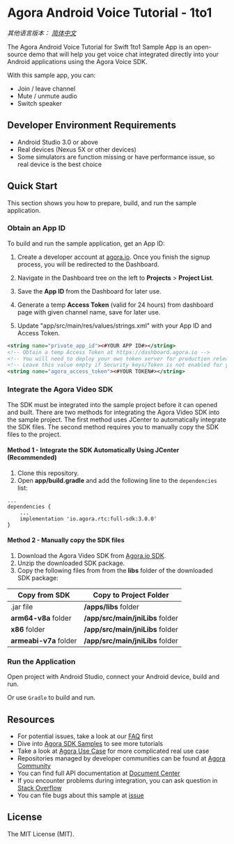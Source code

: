 # Agora Android Voice Tutorial - 1to1

*其他语言版本： [简体中文](README.zh.md)*

The Agora Android Voice Tutorial for Swift 1to1 Sample App is an open-source demo that will help you get voice chat integrated directly into your Android applications using the Agora Voice SDK.

With this sample app, you can:

- Join / leave channel
- Mute / unmute audio
- Switch speaker

## Developer Environment Requirements
- Android Studio 3.0 or above
- Real devices (Nexus 5X or other devices)
- Some simulators are function missing or have performance issue, so real device is the best choice


## Quick Start

This section shows you how to prepare, build, and run the sample application.

### Obtain an App ID

To build and run the sample application, get an App ID:
1. Create a developer account at [agora.io](https://dashboard.agora.io/signin/). Once you finish the signup process, you will be redirected to the Dashboard.
2. Navigate in the Dashboard tree on the left to **Projects** > **Project List**.
3. Save the **App ID** from the Dashboard for later use.
4. Generate a temp **Access Token** (valid for 24 hours) from dashboard page with given channel name, save for later use.

5. Update "app/src/main/res/values/strings.xml" with your App ID and Access Token.
  ```xml
  <string name="private_app_id"><#YOUR APP ID#></string>
  <!-- Obtain a temp Access Token at https://dashboard.agora.io -->
  <!-- You will need to deploy your own token server for production release -->
  <!-- Leave this value empty if Security keys/Token is not enabled for your project -->
  <string name="agora_access_token"><#YOUR TOKEN#></string>
  ```

### Integrate the Agora Video SDK

The SDK must be integrated into the sample project before it can opened and built. There are two methods for integrating the Agora Video SDK into the sample project. The first method uses JCenter to automatically integrate the SDK files. The second method requires you to manually copy the SDK files to the project.

#### Method 1 - Integrate the SDK Automatically Using JCenter (Recommended)

1. Clone this repository.
2. Open **app/build.gradle** and add the following line to the `dependencies` list:

  ```
  ...
  dependencies {
      ...
      implementation 'io.agora.rtc:full-sdk:3.0.0'
  }
  ```

#### Method 2 - Manually copy the SDK files

1. Download the Agora Video SDK from [Agora.io SDK](https://www.agora.io/en/download/).
2. Unzip the downloaded SDK package.
3. Copy the following files from from the **libs** folder of the downloaded SDK package:

Copy from SDK|Copy to Project Folder
---|---
.jar file|**/apps/libs** folder
**arm64-v8a** folder|**/app/src/main/jniLibs** folder
**x86** folder|**/app/src/main/jniLibs** folder
**armeabi-v7a** folder|**/app/src/main/jniLibs** folder

    

### Run the Application

Open project with Android Studio, connect your Android device, build and run.
      
Or use `Gradle` to build and run.

## Resources

- For potential issues, take a look at our [FAQ](https://docs.agora.io/cn/faq) first
- Dive into [Agora SDK Samples](https://github.com/AgoraIO) to see more tutorials
- Take a look at [Agora Use Case](https://github.com/AgoraIO-usecase) for more complicated real use case
- Repositories managed by developer communities can be found at [Agora Community](https://github.com/AgoraIO-Community)
- You can find full API documentation at [Document Center](https://docs.agora.io/en/)
- If you encounter problems during integration, you can ask question in [Stack Overflow](https://stackoverflow.com/questions/tagged/agora.io)
- You can file bugs about this sample at [issue](https://github.com/AgoraIO/Basic-Audio-Call/issues)

## License
The MIT License (MIT).

